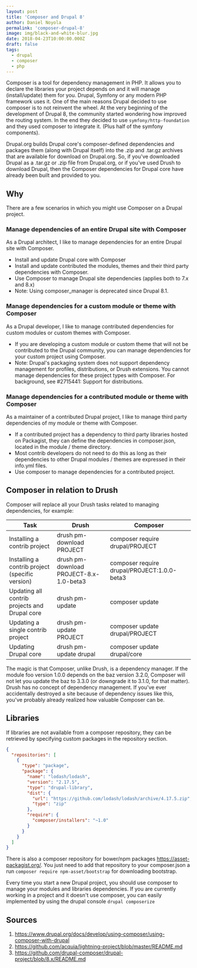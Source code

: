 ```yaml
---
layout: post
title: 'Composer and Drupal 8'
author: Daniel Noyola
permalink: 'composer-drupal-8'
image: img/black-and-white-blur.jpg
date: 2018-04-23T10:00:00.000Z
draft: false
tags:
  - drupal
  - composer
  - php
---
```


Composer is a tool for dependency management in PHP. It allows you to declare the libraries your project depends on and it will manage (install/update) them for you. Drupal, Symfony or any modern PHP framework uses it.
One of the main reasons Drupal decided to use composer is to not reinvent the wheel. At the very beginning of the development of Drupal 8, the community started wondering how improved the routing system. In the end they decided to use `symfony/http-foundation` and they used composer to integrate it. (Plus half of the symfony components).

Drupal.org builds Drupal core's composer-defined dependencies and packages them (along with Drupal itself) into the .zip and .tar.gz archives that are available for download on Drupal.org. So, if you've downloaded Drupal as a .tar.gz or .zip file from Drupal.org, or if you've used Drush to download Drupal, then the Composer dependencies for Drupal core have already been built and provided to you.

## Why

There are a few scenarios in which you might use Composer on a Drupal project.

### Manage dependencies of an entire Drupal site with Composer

As a Drupal architect, I like to manage dependencies for an entire Drupal site with Composer.

- Install and update Drupal core with Composer
- Install and update contributed the modules, themes and their third party dependencies with Composer.
- Use Composer to manage Drupal site dependencies (applies both to 7.x and 8.x)
- Note: Using composer_manager is deprecated since Drupal 8.1.

### Manage dependencies for a custom module or theme with Composer

As a Drupal developer, I like to manage contributed dependencies for custom modules or custom themes with Composer.

- If you are developing a custom module or custom theme that will not be contributed to the Drupal community, you can manage dependencies for your custom project using Composer.
- Note: Drupal's packaging system does not support dependency management for profiles, distributions, or Drush extensions. You cannot manage dependencies for these project types with Composer. For background, see #2715441: Support for distributions.

### Manage dependencies for a contributed module or theme with Composer

As a maintainer of a contributed Drupal project, I like to manage third party dependencies of my module or theme with Composer.

- If a contributed project has a dependency to third party libraries hosted on Packagist, they can define the dependencies in composer.json, located in the module / theme directory.
- Most contrib developers do not need to do this as long as their dependencies to other Drupal modules / themes are expressed in their info.yml files.
- Use composer to manage dependencies for a contributed project.

## Composer in relation to Drush

Composer will replace all your Drush tasks related to managing dependencies, for example:

| Task                                            | Drush                                   | Composer                                    |
| ----------------------------------------------- | --------------------------------------- | ------------------------------------------- |
| Installing a contrib project                    | drush pm-download PROJECT               | composer require drupal/PROJECT             |
| Installing a contrib project (specific version) | drush pm-download PROJECT-8.x-1.0-beta3 | composer require drupal/PROJECT:1.0.0-beta3 |
| Updating all contrib projects and Drupal core   | drush pm-update                         | composer update                             |
| Updating a single contrib project               | drush pm-update PROJECT                 | composer update drupal/PROJECT              |
| Updating Drupal core                            | drush pm-update drupal                  | composer update drupal/core                 |

The magic is that Composer, unlike Drush, is a dependency manager. If the module foo version 1.0.0 depends on the baz version 3.2.0, Composer will not let you update the baz to 3.3.0 (or downgrade it to 3.1.0, for that matter). Drush has no concept of dependency management. If you've ever accidentally destroyed a site because of dependency issues like this, you've probably already realized how valuable Composer can be.

## Libraries

If libraries are not available from a composer repository, they can be retrieved by specifying custom packages in the repository section.

```json
{
  "repositories": [
    {
      "type": "package",
      "package": {
        "name": "lodash/lodash",
        "version": "2.17.5",
        "type": "drupal-library",
        "dist": {
          "url": "https://github.com/lodash/lodash/archive/4.17.5.zip",
          "type": "zip"
        },
        "require": {
          "composer/installers": "~1.0"
        }
      }
    }
  ]
}
```

There is also a composer repository for bower/npm packages https://asset-packagist.org/. You just need to add that repository to your composer.json a run `composer require npm-asset/bootstrap` for downloading bootstrap.

Every time you start a new Drupal project, you should use composer to manage your modules and libraries dependencies. If you are currently working in a project and it doesn't use composer, you can easily implemented by using the drupal console `drupal composerize`

## Sources

1. https://www.drupal.org/docs/develop/using-composer/using-composer-with-drupal
2. https://github.com/acquia/lightning-project/blob/master/README.md
3. https://github.com/drupal-composer/drupal-project/blob/8.x/README.md
